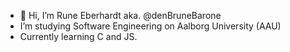 - 👋 Hi, I’m Rune Eberhardt aka. @denBruneBarone
- I’m studying Software Engineering on Aalborg University (AAU)
- Currently learning C and JS.


<!---
denBruneBarone/denBruneBarone is a ✨ special ✨ repository because its `README.md` (this file) appears on your GitHub profile.
You can click the Preview link to take a look at your changes.
--->
